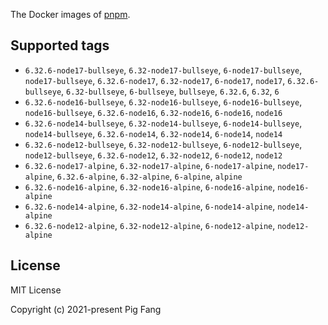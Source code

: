 The Docker images of [pnpm](https://pnpm.io).

## Supported tags

- `6.32.6-node17-bullseye`, `6.32-node17-bullseye`, `6-node17-bullseye`, `node17-bullseye`, `6.32.6-node17`, `6.32-node17`, `6-node17`, `node17`, `6.32.6-bullseye`, `6.32-bullseye`, `6-bullseye`, `bullseye`, `6.32.6`, `6.32`, `6`
- `6.32.6-node16-bullseye`, `6.32-node16-bullseye`, `6-node16-bullseye`, `node16-bullseye`, `6.32.6-node16`, `6.32-node16`, `6-node16`, `node16`
- `6.32.6-node14-bullseye`, `6.32-node14-bullseye`, `6-node14-bullseye`, `node14-bullseye`, `6.32.6-node14`, `6.32-node14`, `6-node14`, `node14`
- `6.32.6-node12-bullseye`, `6.32-node12-bullseye`, `6-node12-bullseye`, `node12-bullseye`, `6.32.6-node12`, `6.32-node12`, `6-node12`, `node12`
- `6.32.6-node17-alpine`, `6.32-node17-alpine`, `6-node17-alpine`, `node17-alpine`, `6.32.6-alpine`, `6.32-alpine`, `6-alpine`, `alpine`
- `6.32.6-node16-alpine`, `6.32-node16-alpine`, `6-node16-alpine`, `node16-alpine`
- `6.32.6-node14-alpine`, `6.32-node14-alpine`, `6-node14-alpine`, `node14-alpine`
- `6.32.6-node12-alpine`, `6.32-node12-alpine`, `6-node12-alpine`, `node12-alpine`

## License

MIT License

Copyright (c) 2021-present Pig Fang
